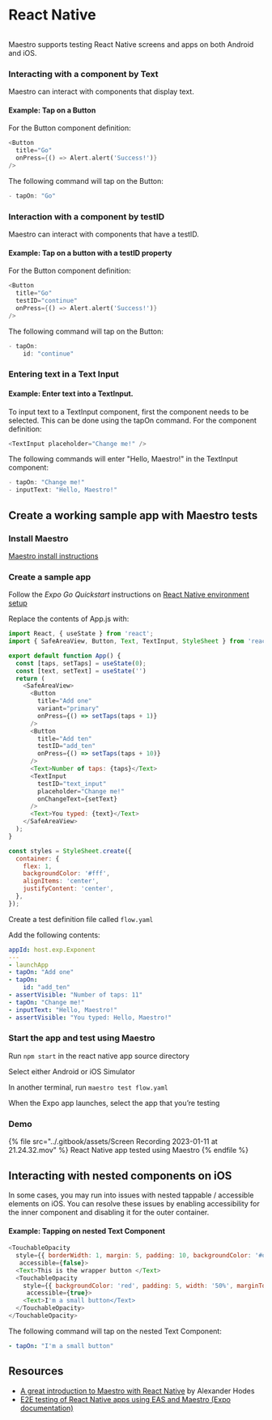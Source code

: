 # React Native

<figure><img src="../.gitbook/assets/reactnative.png" alt=""><figcaption></figcaption></figure>

Maestro supports testing React Native screens and apps on both Android and iOS.

### Interacting with a component by Text

Maestro can interact with components that display text.

#### Example: Tap on a Button

For the Button component definition:

```dart
<Button
  title="Go"
  onPress={() => Alert.alert('Success!')}
/>
```

The following command will tap on the Button:

```dart
- tapOn: "Go"
```

### Interaction with a component by testID

Maestro can interact with components that have a testID.

#### Example: Tap on a button with a testID property

For the Button component definition:

```dart
<Button
  title="Go"
  testID="continue"
  onPress={() => Alert.alert('Success!')}
/>
```

The following command will tap on the Button:

```dart
- tapOn:
    id: "continue"
```

### Entering text in a Text Input

#### Example: Enter text into a TextInput.

To input text to a TextInput component, first the component needs to be selected. This can be done using the tapOn command. For the component definition:

```dart
<TextInput placeholder="Change me!" />
```

The following commands will enter "Hello, Maestro!" in the TextInput component:

```dart
- tapOn: "Change me!"
- inputText: "Hello, Maestro!"
```

## Create a working sample app with Maestro tests

### Install Maestro

[Maestro install instructions](https://maestro.mobile.dev/getting-started/installing-maestro)

### Create a sample app

Follow the _Expo Go Quickstart_ instructions on [React Native environment setup](https://reactnative.dev/docs/environment-setup)

Replace the contents of App.js with:

```javascript
import React, { useState } from 'react';
import { SafeAreaView, Button, Text, TextInput, StyleSheet } from 'react-native';

export default function App() {
  const [taps, setTaps] = useState(0);
  const [text, setText] = useState('')
  return (
    <SafeAreaView>
      <Button
        title="Add one"
        variant="primary"
        onPress={() => setTaps(taps + 1)}
      />
      <Button
        title="Add ten"
        testID="add_ten"
        onPress={() => setTaps(taps + 10)}
      />
      <Text>Number of taps: {taps}</Text>
      <TextInput
        testID="text_input"
        placeholder="Change me!"
        onChangeText={setText}
      />
      <Text>You typed: {text}</Text>
    </SafeAreaView>
  );
}

const styles = StyleSheet.create({
  container: {
    flex: 1,
    backgroundColor: '#fff',
    alignItems: 'center',
    justifyContent: 'center',
  },
});
```

Create a test definition file called `flow.yaml`

Add the following contents:

```yaml
appId: host.exp.Exponent
---
- launchApp
- tapOn: "Add one"
- tapOn:
    id: "add_ten"
- assertVisible: "Number of taps: 11"
- tapOn: "Change me!"
- inputText: "Hello, Maestro!"
- assertVisible: "You typed: Hello, Maestro!"
```

### Start the app and test using Maestro

Run `npm start` in the react native app source directory

Select either Android or iOS Simulator

In another terminal, run `maestro test flow.yaml`

When the Expo app launches, select the app that you’re testing

### Demo

{% file src="../.gitbook/assets/Screen Recording 2023-01-11 at 21.24.32.mov" %}
React Native app tested using Maestro
{% endfile %}

## Interacting with nested components on iOS

In some cases, you may run into issues with nested tappable / accessible elements on iOS. You can resolve these issues by enabling accessibility for the inner component and disabling it for the outer container.

#### Example: Tapping on nested Text Component

```javascript
<TouchableOpacity 
  style={{ borderWidth: 1, margin: 5, padding: 10, backgroundColor: '#ddd' }} 
   accessible={false}>
  <Text>This is the wrapper button </Text>
  <TouchableOpacity 
    style={{ backgroundColor: 'red', padding: 5, width: '50%', marginTop: 10 }} 
     accessible={true}>
    <Text>I'm a small button</Text>
  </TouchableOpacity>
</TouchableOpacity>
```

&#x20;The following command will tap on the nested Text Component:

```yaml
- tapOn: "I'm a small button"
```

## Resources

* [A great introduction to Maestro with React Native](https://dev.to/b42/test-your-react-native-app-with-maestro-5bfj) by Alexander Hodes
* [E2E testing of React Native apps using EAS and Maestro (Expo documentation)](https://docs.expo.dev/build-reference/e2e-tests/)

